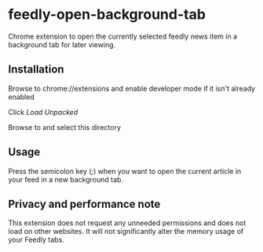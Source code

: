 # feedly-open-background-tab

Chrome extension to open the currently selected feedly news item in a background tab for later viewing.

## Installation

Browse to chrome://extensions and enable developer mode if it isn't already enabled

Click _Load Unpacked_

Browse to and select this directory

## Usage

Press the semicolon key (_;_) when you want to open the current article in your feed in a new background tab.

## Privacy and performance note

This extension does not request any unneeded permissions and does not load on other websites.  It will not significantly alter the memory usage of your Feedly tabs.
